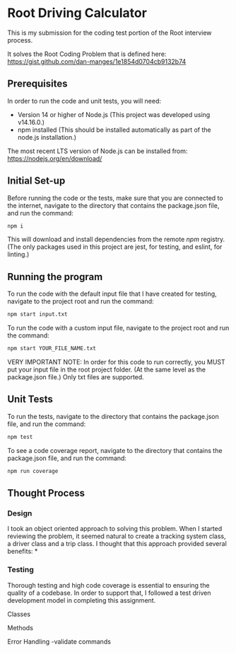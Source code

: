 # Root Driving Calculator

This is my submission for the coding test portion of the Root interview process.

It solves the Root Coding Problem that is defined here: https://gist.github.com/dan-manges/1e1854d0704cb9132b74

## Prerequisites

In order to run the code and unit tests, you will need:

  - Version 14 or higher of Node.js (This project was developed using v14.16.0.)
  - npm installed (This should be installed automatically as part of the node.js installation.)

  The most recent LTS version of Node.js can be installed from: https://nodejs.org/en/download/

## Initial Set-up

Before running the code or the tests, make sure that you are connected to the internet, navigate to the directory that contains the package.json file, and run the command:

```bash
npm i
```

This will download and install dependencies from the remote _npm_ registry. (The only packages used in this project are jest, for testing, and eslint, for linting.)

## Running the program

To run the code with the default input file that I have created for testing, navigate to the project root and run the command:

```bash
npm start input.txt
```

To run the code with a custom input file, navigate to the project root and run the command:

```bash
npm start YOUR_FILE_NAME.txt
```

VERY IMPORTANT NOTE: In order for this code to run correctly, you MUST put your input file in the root project folder. (At the same level as the package.json file.) Only txt files are supported.

## Unit Tests

To run the tests, navigate to the directory that contains the package.json file, and run the command:

```bash
npm test
```

To see a code coverage report, navigate to the directory that contains the package.json file, and run the command:

```bash
npm run coverage
```

## Thought Process

### Design

I took an object oriented approach to solving this problem. When I started reviewing the problem, it seemed natural to create a tracking system class, a driver class and a trip class. I thought that this approach provided several benefits:
* 

### Testing
Thorough testing and high code coverage is essential to ensuring the quality of a codebase. In order to support that, I followed a test driven development model in completing this assignment. 



Classes

Methods

Error Handling 
-validate commands
